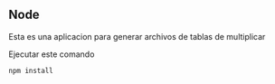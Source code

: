 
## Node

Esta es una aplicacion para generar archivos de tablas de multiplicar

Ejecutar este comando
```
npm install
```